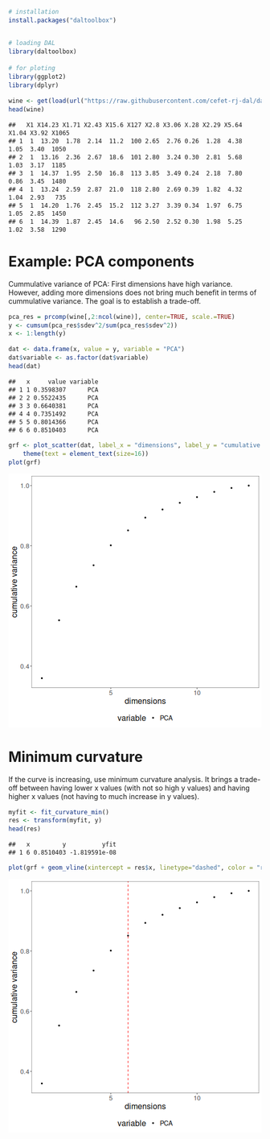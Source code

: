 
``` r
# installation 
install.packages("daltoolbox")
```

```

```

``` r
# loading DAL
library(daltoolbox) 

# for ploting
library(ggplot2)
library(dplyr)
```


``` r
wine <- get(load(url("https://raw.githubusercontent.com/cefet-rj-dal/daltoolbox/main/wine.RData")))
head(wine)
```

```
##   X1 X14.23 X1.71 X2.43 X15.6 X127 X2.8 X3.06 X.28 X2.29 X5.64 X1.04 X3.92 X1065
## 1  1  13.20  1.78  2.14  11.2  100 2.65  2.76 0.26  1.28  4.38  1.05  3.40  1050
## 2  1  13.16  2.36  2.67  18.6  101 2.80  3.24 0.30  2.81  5.68  1.03  3.17  1185
## 3  1  14.37  1.95  2.50  16.8  113 3.85  3.49 0.24  2.18  7.80  0.86  3.45  1480
## 4  1  13.24  2.59  2.87  21.0  118 2.80  2.69 0.39  1.82  4.32  1.04  2.93   735
## 5  1  14.20  1.76  2.45  15.2  112 3.27  3.39 0.34  1.97  6.75  1.05  2.85  1450
## 6  1  14.39  1.87  2.45  14.6   96 2.50  2.52 0.30  1.98  5.25  1.02  3.58  1290
```

# Example: PCA components
Cummulative variance of PCA: First dimensions have high variance. However, adding more dimensions does not bring much benefit in terms of cummulative variance. 
The goal is to establish a trade-off.


``` r
pca_res = prcomp(wine[,2:ncol(wine)], center=TRUE, scale.=TRUE)
y <- cumsum(pca_res$sdev^2/sum(pca_res$sdev^2))
x <- 1:length(y)
```


``` r
dat <- data.frame(x, value = y, variable = "PCA")
dat$variable <- as.factor(dat$variable)
head(dat)
```

```
##   x     value variable
## 1 1 0.3598307      PCA
## 2 2 0.5522435      PCA
## 3 3 0.6640381      PCA
## 4 4 0.7351492      PCA
## 5 5 0.8014366      PCA
## 6 6 0.8510403      PCA
```


``` r
grf <- plot_scatter(dat, label_x = "dimensions", label_y = "cumulative variance", colors="black") + 
    theme(text = element_text(size=16))
plot(grf)
```

![plot of chunk unnamed-chunk-5](fig/curvature_minimum/unnamed-chunk-5-1.png)

# Minimum curvature
If the curve is increasing, use minimum curvature analysis. 
It brings a trade-off between having lower x values (with not so high y values) and having higher x values (not having to much increase in y values). 


``` r
myfit <- fit_curvature_min()
res <- transform(myfit, y)
head(res)
```

```
##   x         y          yfit
## 1 6 0.8510403 -1.819591e-08
```


``` r
plot(grf + geom_vline(xintercept = res$x, linetype="dashed", color = "red", size=0.5))
```

![plot of chunk unnamed-chunk-7](fig/curvature_minimum/unnamed-chunk-7-1.png)

